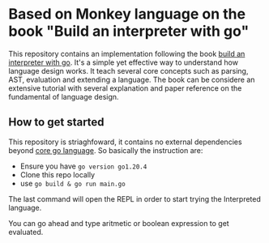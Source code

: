 # Based on Monkey language on the book "Build an interpreter with go"

This repository contains an implementation following the book [build an interpreter with go](https://interpreterbook.com/). It's a simple yet effective way to understand how language design works. It teach several core concepts such as parsing, AST, evaluation and extending a language. The book can be considere an extensive tutorial with several explanation and paper reference on the fundamental of language design.

## How to get started

This repository is striaghfoward, it contains no external dependencies beyond [core go language](https://go.dev/). So basically the instruction are:

- Ensure you have `go version go1.20.4`
- Clone this repo locally
- use `go build & go run main.go`

The last command will open the REPL in order to start trying the Interpreted language. 

You can go ahead and type aritmetic or boolean expression to get evaluated.

